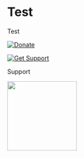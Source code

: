 Test
====

Test

[![Donate](https://www.paypalobjects.com/en_US/i/btn/btn_donate_LG.gif)](https://www.paypal.com/cgi-bin/webscr?cmd=_s-xclick&hosted_button_id=NYTZGSJD3H3BC)

[![Get Support](http://codersclan.net/graphics/getSupport.png)](http://codersclan.net/test/step1.php?repo_id=1)

Support

<a href="http://codersclan.net/support/ticket.php?repo_id=5"><img src="http://www.codersclan.net/graphics/getSupport_blue_big.png" width="160"></a>
